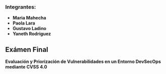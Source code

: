 ### Integrantes:
- **Maria Mahecha**
- **Paola Lara**
- **Gustavo Ladino**
- **Yaneth Rodríguez**

 ## **Exámen Final**  
**Evaluación y Priorización de Vulnerabilidades en un Entorno DevSecOps mediante CVSS 4.0**
